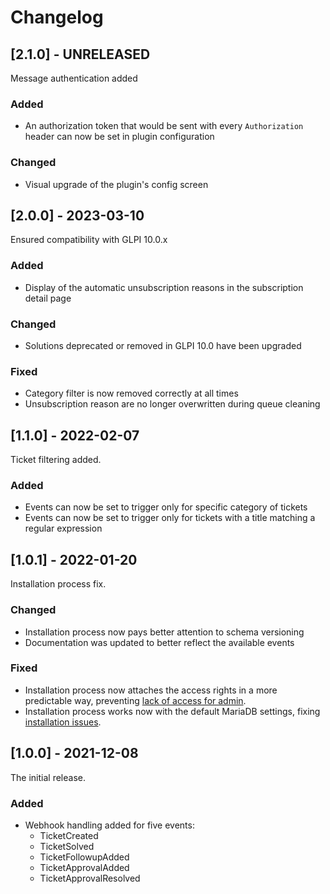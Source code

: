 # Changelog

## [2.1.0] - UNRELEASED

Message authentication added

### Added

* An authorization token that would be sent with every `Authorization` header can now be set in plugin configuration

### Changed

* Visual upgrade of the plugin's config screen

## [2.0.0] - 2023-03-10

Ensured compatibility with GLPI 10.0.x

### Added

* Display of the automatic unsubscription reasons in the subscription detail page

### Changed

* Solutions deprecated or removed in GLPI 10.0 have been upgraded

### Fixed

* Category filter is now removed correctly at all times
* Unsubscription reason are no longer overwritten during queue cleaning

## [1.1.0] - 2022-02-07

Ticket filtering added.

### Added

* Events can now be set to trigger only for specific category of tickets
* Events can now be set to trigger only for tickets with a title matching a regular expression

## [1.0.1] - 2022-01-20

Installation process fix.

### Changed

* Installation process now pays better attention to schema versioning
* Documentation was updated to better reflect the available events

### Fixed

* Installation process now attaches the access rights in a more predictable way, preventing
  [lack of access for admin](https://github.com/FutureProcessing/glpi-webhook/issues/1).
* Installation process works now with the default MariaDB settings,
  fixing [installation issues](https://github.com/FutureProcessing/glpi-webhook/issues/3).

## [1.0.0] - 2021-12-08

The initial release.

### Added

* Webhook handling added for five events:
    * TicketCreated
    * TicketSolved
    * TicketFollowupAdded
    * TicketApprovalAdded
    * TicketApprovalResolved

